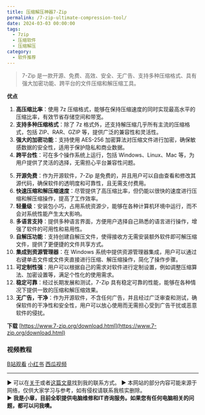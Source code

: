 ```yaml
---
title: 压缩解压神器7-Zip
permalink: /7-zip-ultimate-compression-tool/
date: 2024-03-03 00:00:00
tags:
  - 7zip
  - 压缩软件
  - 压缩解压
category:
  - 软件推荐
---
```



> 7-Zip 是一款开源、免费、高效、安全、无广告、支持多种压缩格式、具有强大加密功能、跨平台的文件压缩和解压缩工具。

**优点**

1. **高压缩比率**：使用 7z 压缩格式，能够在保持压缩速度的同时实现最高水平的压缩比率，有效节省存储空间和带宽。
2. **支持多种压缩格式**：除了 7z 格式外，还支持解压缩几乎所有主流的压缩格式，包括 ZIP、RAR、GZIP 等，提供广泛的兼容性和灵活性。
3. **强大的加密功能**：支持使用 AES-256 加密算法对压缩文件进行加密，确保敏感数据的安全性，适用于保护隐私和商业数据。
4. **跨平台性**：可在多个操作系统上运行，包括 Windows、Linux、Mac 等，为用户提供了灵活的选择，无需担心平台兼容性问题。

<!--more-->

5. **开源免费**：作为开源软件，7-Zip 是免费的，并且用户可以自由查看和修改其源代码，确保软件的透明度和可靠性，且无需支付费用。
6. **快速压缩和解压缩速度**：尽管提供了高压缩比率，但仍能以很快的速度进行压缩和解压缩操作，提高了工作效率。
7. **轻量级**：安装包小巧，占用系统资源少，能够在各种计算机环境中运行，而不会对系统性能产生太大影响。
8. **多语言支持**：提供多种语言界面，方便用户选择自己熟悉的语言进行操作，增强了软件的可用性和易用性。
9. **自解压功能**：支持创建自解压文件，使得接收方无需安装额外软件即可解压缩文件，提供了更便捷的文件共享方式。
10. **集成到资源管理器**：在 Windows 系统中提供资源管理器集成，用户可以通过右键单击文件或文件夹直接进行压缩、解压缩操作，简化了操作步骤。
11. **可定制性强**：用户可以根据自己的需求对软件进行定制设置，例如调整压缩算法、加密设置等，满足个性化的使用需求。
12. **稳定可靠**：经过长期发展和测试，7-Zip 具有稳定可靠的性能，能够在各种情况下提供一致的压缩和解压缩效果。
13. **无广告，干净**：作为开源软件，不含任何广告，并且经过广泛审查和测试，确保软件的干净性和安全性，用户可以放心使用而无需担心受到广告干扰或恶意软件的侵扰。

**下载**
[https://www.7-zip.org/download.html](https://www.7-zip.org/download.html)

### 视频教程

[B站观看](https://www.bilibili.com/video/BV1nu4m137wt)
[小红书](http://xhslink.com/EHrUNC)
[西瓜视频](https://www.ixigua.com/7342164687561327144)

---
▶ 可以在[关于](https://itxiaozhang.com/about/)或者[这篇文章](https://itxiaozhang.com/about-computer-repair-services-with-me/)找到我的联系方式。
▶ 本网站的部分内容可能来源于网络，仅供大家学习与参考，如有侵权请联系我核实删除。  
▶ **我是小章，目前全职提供电脑维修和IT咨询服务。如果您有任何电脑相关的问题，都可以问我噢。**  